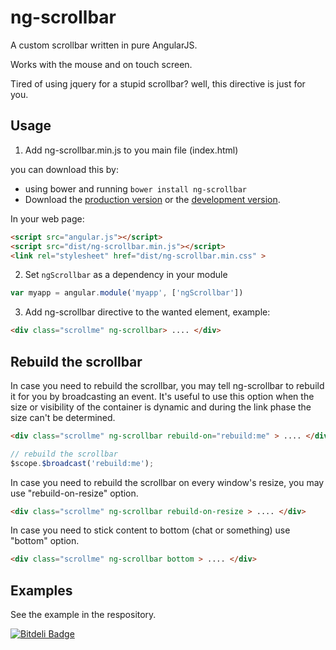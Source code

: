 # ng-scrollbar
A custom scrollbar written in pure AngularJS.

Works with the mouse and on touch screen.

Tired of using jquery for a stupid scrollbar? well, this directive is just for you. 


## Usage

1. Add ng-scrollbar.min.js to you main file (index.html)

  you can download this by:
  * using bower and running `bower install ng-scrollbar`
  * Download the [production version][min] or the [development version][max].

  [min]: https://raw.github.com/asafdav/ng-scrollbar/master/dist/angular-ng-scrollbar.min.js
  [max]: https://raw.github.com/asafdav/ng-scrollbar/master/dist/angular-ng-scrollbar.js

  In your web page:

  ```html
  <script src="angular.js"></script>
  <script src="dist/ng-scrollbar.min.js"></script>
  <link rel="stylesheet" href="dist/ng-scrollbar.min.css" >
  ```

2. Set `ngScrollbar` as a dependency in your module
  ```javascript
  var myapp = angular.module('myapp', ['ngScrollbar'])
  ```

3. Add ng-scrollbar directive to the wanted element, example:
  ```html
  <div class="scrollme" ng-scrollbar> .... </div>
  ```

## Rebuild the scrollbar 
In case you need to rebuild the scrollbar, you may tell ng-scrollbar to rebuild it for you by broadcasting an event. 
It's useful to use this option when the size or visibility of the container is dynamic and during the link phase the size can't be determined. 
  ```html
  <div class="scrollme" ng-scrollbar rebuild-on="rebuild:me" > .... </div>
  ```

  ```javascript
  // rebuild the scrollbar
  $scope.$broadcast('rebuild:me');
  ```

In case you need to rebuild the scrollbar on every window's resize, you may use "rebuild-on-resize" option. 
  ```html
  <div class="scrollme" ng-scrollbar rebuild-on-resize > .... </div>
  ```

In case you need to stick content to bottom (chat or something) use "bottom" option.
  ```html
  <div class="scrollme" ng-scrollbar bottom > .... </div>
  ```

## Examples
See the example in the respository.


[![Bitdeli Badge](https://d2weczhvl823v0.cloudfront.net/asafdav/ng-scrollbar/trend.png)](https://bitdeli.com/free "Bitdeli Badge")

